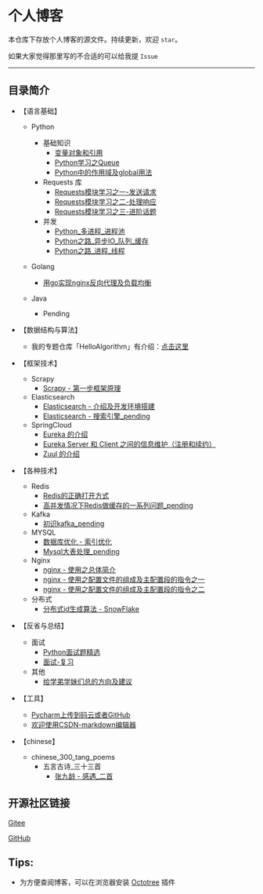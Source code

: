 # 个人博客

本仓库下存放个人博客的源文件。持续更新，欢迎 `star`。

如果大家觉得那里写的不合适的可以给我提 `Issue`

---

## 目录简介

- 【语言基础】
    - Python
        - 基础知识
            - [变量对象和引用](./basic/python/basic/变量对象和引用.md)
            - [Python学习之Queue](./basic/python/basic/Python学习之Queue.md)
            - [Python中的作用域及global用法](./basic/python/basic/Python中的作用域及global用法.md)
        - Requests 库
            - [Requests模块学习之一-发送请求](./basic/python/requests/Python学习之Requests模块学习之一-发送请求.md)
            - [Requests模块学习之二-处理响应](./basic/python/requests/Python学习之Requests模块学习之二-处理响应.md)
            - [Requests模块学习之三-进阶话题](./basic/python/requests/Python学习之Requests模块学习之三-进阶话题.md)
        - 并发
            - [Python_多进程_进程池](./basic/python/concurrency/Python_多进程_进程池.md)
            - [Python之路_异步IO_队列_缓存](./basic/python/concurrency/Python_多进程_进程池.md)
            - [Python之路_进程_线程](./basic/python/concurrency/Python_多进程_进程池.md)
    
    - Golang
        - [用go实现nginx反向代理及负载均衡](./basic/golang/用go实现nginx反向代理及负载均衡.md)
        
    - Java
        - Pending

- 【数据结构与算法】
    - 我的专题仓库「HelloAlgorithm」有介绍：[点击这里](https://github.com/hackfengJam/HelloAlgorithm)

- 【框架技术】
    - Scrapy
        - [Scrapy - 第一步框架原理](./framework/scrapy/第一步Scrapy框架原理.md)
    - Elasticsearch
        - [Elasticsearch - 介绍及开发环境搭建](./framework/elasticsearch/Elasticsearch环境搭建.md)
        - [Elasticsearch - 搜索引擎_pending](./framework/elasticsearch/搜索引擎_Elasticsearch_pending.md)
    - SpringCloud
        - [Eureka 的介绍](tech/springcloud/Eureka介绍.md)
        - [Eureka Server 和 Client 之间的信息维护（注册和续约）](tech/springcloud/Eureka_Server_和_Client_之间的信息维护（注册和续约）.md)
        - [Zuul 的介绍](tech/springcloud/Zuul介绍.md)

- 【各种技术】
    - Redis
        - [Redis的正确打开方式](tech/redis/Redis的正确打开方式.md)
        - [高并发情况下Redis做缓存的一系列问题_pending](tech/redis/高并发情况下Redis做缓存的一系列问题_pending.md)
    - Kafka
        - [初识kafka_pending](tech/kafka/初识kafka_pending.md)
    - MYSQL
        - [数据库优化 - 索引优化](tech/mysql/数据库优化——索引优化.md)
        - [Mysql大表处理_pending](tech/mysql/Mysql大表处理_pending.md)
    - Nginx
        - [nginx - 使用之总体简介](tech/nginx/nginx使用之总体简介.md)
        - [nginx - 使用之配置文件的组成及主配置段的指令之一](tech/nginx/nginx使用之配置文件的组成及主配置段的指令之一.md)
        - [nginx - 使用之配置文件的组成及主配置段的指令之二](tech/nginx/nginx使用之配置文件的组成及主配置段的指令之二.md)
    - 分布式
        - [分布式id生成算法 - SnowFlake](tech/distributed/分布式id生成算法SnowFlake.md)


- 【反省与总结】
    - 面试
        - [Python面试题精选](./reflection_and_summary/interview/Python面试题精选.md)
        - [面试-复习](./reflection_and_summary/interview/面试-复习.md)
    - 其他    
        - [给学弟学妹们总的方向及建议](./reflection_and_summary/misc/给学弟学妹们总的方向及建议.md)

- 【工具】
    - [Pycharm上传到码云或者GitHub](./tools/Pycharm上传到码云或者GitHub.md)
    - [欢迎使用CSDN-markdown编辑器](./tools/欢迎使用CSDN-markdown编辑器.md)
 
- 【chinese】
    - chinese_300_tang_poems
        - 五言古诗_三十三首
            - [张九龄 - 感遇_二首](./chinese/chinese_300_tang_poems/五言古诗_三十三首/张九龄/感遇_二首.md)


## 开源社区链接

[Gitee](https://gitee.com/hackfun)

[GitHub](https://github.com/hackfengJam)

## Tips:

- 为方便查阅博客，可以在浏览器安装 [Octotree](https://github.com/buunguyen/octotree) 插件
